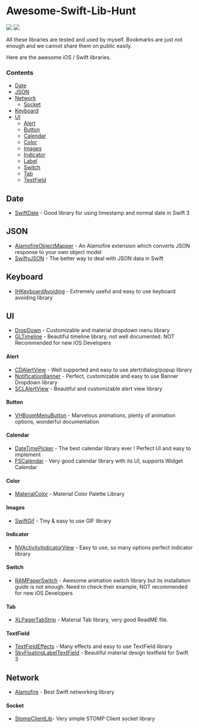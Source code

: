 # Awesome-Swift-Lib-Hunt

![](https://img.shields.io/badge/swift%20projects-21-orange.svg) ![](https://img.shields.io/badge/Last%20Updated-August&nbsp;08,&nbsp;2017-green.svg)

All these libraries are tested and used by myself. Bookmarks are just not enough and we cannot share them on public easily. 

Here are the awesome iOS / Swift libraries.


### Contents

- [Date](#date)
- [JSON](#json)
- [Network](#network)
    - [Socket](#socket)
- [Keyboard](#keyboard)    
- [UI](#ui)
    - [Alert](#alert)
    - [Button](#button)
    - [Calendar](#calendar)
    - [Color](#color)
    - [Images](#images)
    - [Indicator](#indicator)
    - [Label](#label)
    - [Switch](#switch)
    - [Tab](#tab)
    - [TextField](#textfield)



## Date

* [SwiftDate](https://github.com/malcommac/SwiftDate) - Good library for using timestamp and normal date in Swift 3

## JSON

* [AlamofireObjectMapper](https://github.com/tristanhimmelman/AlamofireObjectMapper) - An Alamofire extension which converts JSON response to your own object model
* [SwiftyJSON](https://github.com/SwiftyJSON/SwiftyJSON) - The better way to deal with JSON data in Swift


## Keyboard

* [IHKeyboardAvoiding](https://github.com/IdleHandsApps/IHKeyboardAvoiding) - Extremely useful and easy to use keyboard avoiding library


## UI

* [DropDown](https://github.com/AssistoLab/DropDown) - Customizable and material dropdown menu library
* [GLTimeline](https://github.com/GetLinks/GLTimeline) - Beautiful timeline library, not well documented. NOT Recommended for new iOS Developers
#### Alert
* [CDAlertView](https://github.com/candostdagdeviren/CDAlertView) - Well supported and easy to use alert/dialog/popup library
* [NotificationBanner](https://github.com/Daltron/NotificationBanner) - Perfect, customizable and easy to use Banner Dropdown library
* [SCLAlertView](https://github.com/vikmeup/SCLAlertView-Swift) - Beautiful and customizable alert view library
#### Button
* [VHBoomMenuButton](https://github.com/Nightonke/VHBoomMenuButton) - Marvelous animations, plenty of animation options, wonderful documentation
#### Calendar
* [DateTimePicker](https://github.com/itsmeichigo/DateTimePicker) - The best calendar library ever ! Perfect UI and easy to implement
* [FSCalendar](https://github.com/WenchaoD/FSCalendar) - Very good calendar library with its UI, supports Widget Calendar
#### Color
* [MaterialColor](https://github.com/WrathChaos/MaterialColor) - Material Color Palette Library
#### Images
* [SwiftGif](https://github.com/bahlo/SwiftGif) - Tiny & easy to use GIF library
#### Indicator
* [NVActivityIndicatorView](https://github.com/ninjaprox/NVActivityIndicatorView) - Easy to use, so many options perfect indicator library
#### Switch
* [RAMPaperSwitch](https://github.com/Ramotion/paper-switch) - Awesome animation switch library but its installation guide is not enough. Need to check their example, NOT recommended for new iOS Developers
#### Tab
* [XLPagerTabStrip](https://github.com/xmartlabs/XLPagerTabStrip) - Material Tab library, very good ReadME file.
#### TextField
* [TextFieldEffects](https://github.com/raulriera/TextFieldEffects) - Many effects and easy to use TextField library
* [SkyFloatingLabelTextField](https://github.com/Skyscanner/SkyFloatingLabelTextField) - Beautiful material design textfield for Swift 3


    
## Network

* [Alamofire](https://github.com/Alamofire/Alamofire) - Best Swift networking library    
#### Socket
* [StompClientLib](https://github.com/WrathChaos/StompClientLib)- Very simple STOMP Client socket library



